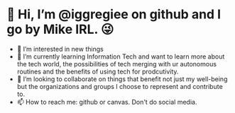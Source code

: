 # 👋 Hi, I’m @iggregiee on github and I go by Mike IRL. 😜
- 🧐  I’m interested in new things
- 🌱 I’m currently learning Information Tech and want to learn more about the tech world, the possibilities of tech merging with ur autonomous routines and the benefits of using tech for prodcutivity.
- 💞️ I’m looking to collaborate on things that benefit not just my well-being but the organizations and groups I choose to represent and contribute to. 
- 📫 How to reach me: github or canvas. Don't do social media.

<!---
iggregiee/iggregiee is a ✨ special ✨ repository because its `README.md` (this file) appears on your GitHub profile.
You can click the Preview link to take a look at your changes.
--->
